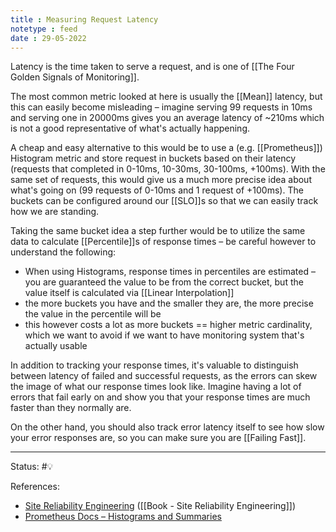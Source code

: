 ```yaml
---
title : Measuring Request Latency
notetype : feed
date : 29-05-2022
---
```



Latency is the time taken to serve a request, and is one of [[The Four Golden Signals of Monitoring]].

The most common metric looked at here is usually the [[Mean]] latency, but this can easily become misleading – imagine serving 99 requests in 10ms and serving one in 20000ms gives you an average latency of ~210ms which is not a good representative of what's actually happening.

A cheap and easy alternative to this would be to use a (e.g. [[Prometheus]]) Histogram metric and store request in buckets based on their latency (requests that completed in 0-10ms, 10-30ms, 30-100ms, +100ms). With the same set of requests, this would give us a much more precise idea about what's going on (99 requests of 0-10ms and 1 request of +100ms). The buckets can be configured around our [[SLO]]s so that we can easily track how we are standing.

Taking the same bucket idea a step further would be to utilize the same data to calculate [[Percentile]]s of response times – be careful however to understand the following:
- When using Histograms, response times in percentiles are estimated – you are guaranteed the value to be from the correct bucket, but the value itself is calculated via [[Linear Interpolation]]
- the more buckets you have and the smaller they are, the more precise the value in the percentile will be
- this however costs a lot as more buckets == higher metric cardinality, which we want to avoid if we want to have monitoring system that's actually usable

In addition to tracking your response times, it's valuable to distinguish between latency of failed and successful requests, as the errors can skew the image of what our response times look like.  Imagine having a lot of errors that fail early on and show you that your response times are much faster than they normally are.

On the other hand, you should also track error latency itself to see how slow your error responses are, so you can make sure you are [[Failing Fast]].


-----

Status: #💡 

References:
- [Site Reliability Engineering](https://sre.google/sre-book/table-of-contents/) ([[Book - Site Reliability Engineering]])
- [Prometheus Docs – Histograms and Summaries](https://prometheus.io/docs/practices/histograms/)
